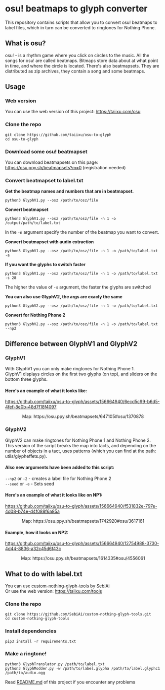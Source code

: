# osu! beatmaps to glyph converter
<p>This repository contains scripts that allow you to convert osu! beatmaps to label files, which in turn can be converted to ringtones for Nothing Phone.</p>

## What is osu?
osu! - is a rhythm game where you click on circles to the music. All the songs for osu! are called beatmaps. Bitmaps store data about at what point in time, and where the circle is located. There's also beatmapsets. They are distributed as zip archives, they contain a song and some beatmaps.

## Usage
### Web version
You can use the web version of this project: https://taiixu.com/osu

### Clone the repo
```
git clone https://github.com/taiixu/osu-to-glyph
cd osu-to-glyph
```

### Download some osu! beatmapset
You can download beatmapsets on this page: https://osu.ppy.sh/beatmapsets?m=0 (registration needed)

### Convert beatmapset to label.txt
<b>Get the beatmap names and numbers that are in beatmapset.</b>
```
python3 GlyphV1.py --osz /path/to/osz/file
```

<b>Convert beatmapset</b>
```
python3 GlyphV1.py --osz /path/to/osz/file -n 1 -o /output/path/to/label.txt
```
In the `-n` argument specify the number of the beatmap you want to convert.

<b>Convert beatmapset with audio extraction</b>
```
python3 GlyphV1.py --osz /path/to/osz/file -n 1 -o /path/to/label.txt -a
```

<b>If you want the glyphs to switch faster</b>
```
python3 GlyphV1.py --osz /path/to/osz/file -n 1 -o /path/to/label.txt -s 28
```
The higher the value of `-s` argument, the faster the glyphs are switched

<b>You can also use GlyphV2, the args are exacly the same</b>
```
python3 GlyphV2.py --osz /path/to/osz/file -n 1 -o /path/to/label.txt
```

<b>Convert for Nothing Phone 2</b>
```
python3 GlyphV2.py --osz /path/to/osz/file -n 1 -o /path/to/label.txt --np2
```

## Difference between GlyphV1 and GlyphV2

### GlyphV1
With GlyphV1 you can only make ringtones for Nothing Phone 1.<br>
GlyphV1 displays circles on the first two glyphs (on top), and sliders on the bottom three glyphs.

#### Here's an example of what it looks like: 
https://github.com/taiixu/osu-to-glyph/assets/156664940/6ecd5c99-b6d5-4fef-8e0b-48d7f18f4097
<p align="center">Map: https://osu.ppy.sh/beatmapsets/647105#osu/1370878</p>

### GlyphV2
GlyphV2 can make ringtones for Nothing Phone 1 and Nothing Phone 2.<br>
This version of the script breaks the map into tacts, and depending on the number of objects in a tact, uses patterns (which you can find at the path: utils/glypheffets.py).<br>
#### Also new arguments have been added to this script:
`--np2` or `-2` - creates a label file for Nothing Phone 2<br>
`--seed` or `-e` - Sets seed

#### Here's an example of what it looks like on NP1:
https://github.com/taiixu/osu-to-glyph/assets/156664940/f531832e-797e-4d08-b74e-d4f088f6a85a
<p align="center">Map: https://osu.ppy.sh/beatmapsets/1742920#osu/3617161</p>

#### Example, how it looks on NP2:
https://github.com/taiixu/osu-to-glyph/assets/156664940/12754988-3730-4d44-8836-a32c45d6f43c
<p align="center">Map: https://osu.ppy.sh/beatmapsets/1614335#osu/4556061</p>

## What to do with label.txt
You can use [custom-nothing-glyph-tools](https://github.com/SebiAi/custom-nothing-glyph-tools) by [SebiAi](https://github.com/SebiAi)<br>
Or use the web version: https://taiixu.com/tools

### Clone the repo
```
git clone https://github.com/SebiAi/custom-nothing-glyph-tools.git
cd custom-nothing-glyph-tools
```

### Install dependencies
```
pip3 install -r requirements.txt
```

### Make a ringtone!
```
python3 GlyphTranslator.py /path/to/label.txt
python3 GlyphModder.py -w /path/to/label.glypha /path/to/label.glyphc1 /path/to/audio.ogg
```

Read [README.md](https://github.com/SebiAi/custom-nothing-glyph-tools/blob/main/README.md) of this project if you encounter any problems
